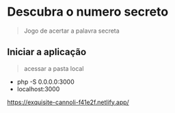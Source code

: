 # Descubra o numero secreto
> Jogo de acertar a palavra secreta

## Iniciar a aplicação
> acessar a pasta local
- php -S 0.0.0.0:3000
- localhost:3000

https://exquisite-cannoli-f41e2f.netlify.app/
